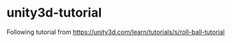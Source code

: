 # unity3d-tutorial

Following tutorial from https://unity3d.com/learn/tutorials/s/roll-ball-tutorial

